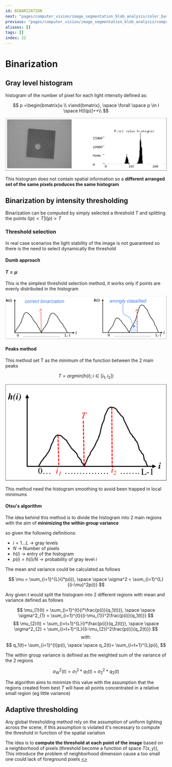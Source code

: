 ```yaml
---
id: BINARIZATION
next: "pages/computer_vision/image_segmentation_blob_analysis/color_based_segmentation.md"
previous: "pages/computer_vision/image_segmentation_blob_analysis/computer_vision_industrial_workflow.md"
aliases: []
tags: []
index: 22
---
```


# Binarization
## Gray level histogram

histogram of the number of pixel for each light intensity defined as:

$$
p =\begin{bmatrix}u \\ v\end{bmatrix}, \space
\forall \space p \in I \space H[I(p)]++\\
$$

![](assets/computer_vision/Pasted_image_20240302130200.png)

This histogram does not contain spatial information so a **different arranged set of the same pixels produces the same histogram**

## Binarization by intensity thresholding

Binarization can be computed by simply selected a threshold $T$ and splitting the points $I(p) \lt T | I(p) \gt T$

### Threshold selection

In real case scenarios the light stability of the image is not guaranteed so there is the need to select dynamically the threshold

#### Dumb approach
#### $T=\mu$

This is the simplest threshold selection method, it works only if points are evenly distributed in the histogram

![](assets/computer_vision/Pasted_image_20240302144849.png)

#### Peaks method

This method set T as the minimum of the function between the 2 main peaks

$$
T = argmin(h(i); i \in [i_1,i_2])
$$

![](assets/computer_vision/Pasted_image_20240302145905.png)

This method need the histogram smoothing to avoid been trapped in local minimums

#### Otsu's algorithm

The idea behind this method is to divide the histogram into 2 main regions with the aim of **minimizing the within group variance**

so given the following definitions:

- $i =1...L$ -> gray levels
- $N$ -> Number of pixels
- $h(i)$ -> entry of the histogram
- $p(i)= h(i)/N$ -> probability of gray level $i$

The mean and variance could be calculated as follows

$$
\mu = \sum_{i=1}^{L}{i*p(i)}, \space \space \sigma^2 = \sum_{i=1}^{L}{(i-\mu)^2p(i)}
$$

Any given $t$ would split the histogram into 2 different regions with mean and variance defined as follows

$$
\mu_{1}(t) = \sum_{i=1}^{t}{i*\frac{p(i)}{q_1(t)}}, \space \space \sigma^2_{1} = \sum_{i=1}^{t}{(i-\mu_{1})^2\frac{p(i)}{q_1(t)}}
$$
$$
\mu_{2}(t) = \sum_{i=t+1}^{L}{i*\frac{p(i)}{q_2(t)}}, \space \space \sigma^2_{2} = \sum_{i=t+1}^{L}{(i-\mu_{2})^2\frac{p(i)}{q_2(t)}}
$$
$$
with:
$$
$$
q_1(t)= \sum_{i=1}^{t}p(i), \space \space q_2(t)= \sum_{i=t+1}^{L}p(i),
$$

The within group variance is defined as the weighted sum of the variance of the 2 regions

$$
\sigma^2_W(t) = \sigma_1^2*q_1(t) + \sigma_2^2*q_2(t)
$$

The algorithm aims to minimize this value with the assumption that the regions created from best $T$ will have all points concentrated in a relative small region (eg little variance)

## Adaptive thresholding

Any global thresholding method rely on the assumption of uniform lighting across the scene, if this assumption is violated  it's necessary to compute the threshold in function of the spatial variation

The idea is to **compute the threshold at each point of the image** based on a neighborhood of pixels (threshold become a function of space $T(x,y)$), This introduce the problem of neighborhood dimension cause a too small one could lack of foreground pixels
[<](pages/computer_vision/image_segmentation_blob_analysis/computer_vision_industrial_workflow.md)[>](pages/computer_vision/image_segmentation_blob_analysis/color_based_segmentation.md)
